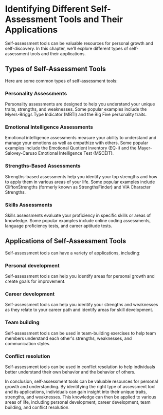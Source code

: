 Identifying Different Self-Assessment Tools and Their Applications
========================================================================================================

Self-assessment tools can be valuable resources for personal growth and self-discovery. In this chapter, we'll explore different types of self-assessment tools and their applications.

Types of Self-Assessment Tools
------------------------------

Here are some common types of self-assessment tools:

### Personality Assessments

Personality assessments are designed to help you understand your unique traits, strengths, and weaknesses. Some popular examples include the Myers-Briggs Type Indicator (MBTI) and the Big Five personality traits.

### Emotional Intelligence Assessments

Emotional intelligence assessments measure your ability to understand and manage your emotions as well as empathize with others. Some popular examples include the Emotional Quotient Inventory (EQ-i) and the Mayer-Salovey-Caruso Emotional Intelligence Test (MSCEIT).

### Strengths-Based Assessments

Strengths-based assessments help you identify your top strengths and how to apply them in various areas of your life. Some popular examples include CliftonStrengths (formerly known as StrengthsFinder) and VIA Character Strengths.

### Skills Assessments

Skills assessments evaluate your proficiency in specific skills or areas of knowledge. Some popular examples include online coding assessments, language proficiency tests, and career aptitude tests.

Applications of Self-Assessment Tools
-------------------------------------

Self-assessment tools can have a variety of applications, including:

### Personal development

Self-assessment tools can help you identify areas for personal growth and create goals for improvement.

### Career development

Self-assessment tools can help you identify your strengths and weaknesses as they relate to your career path and identify areas for skill development.

### Team building

Self-assessment tools can be used in team-building exercises to help team members understand each other's strengths, weaknesses, and communication styles.

### Conflict resolution

Self-assessment tools can be used in conflict resolution to help individuals better understand their own behavior and the behavior of others.

In conclusion, self-assessment tools can be valuable resources for personal growth and understanding. By identifying the right type of assessment tool and its applications, individuals can gain insight into their unique traits, strengths, and weaknesses. This knowledge can then be applied to various areas of life, including personal development, career development, team building, and conflict resolution.
